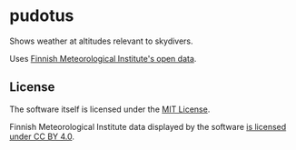 # pudotus

Shows weather at altitudes relevant to skydivers.

Uses [Finnish Meteorological Institute's open data](https://en.ilmatieteenlaitos.fi/open-data).

## License

The software itself is licensed under the [MIT License](./LICENSE).

Finnish Meteorological Institute data displayed by the software [is licensed under CC BY 4.0](https://en.ilmatieteenlaitos.fi/open-data-licence).
